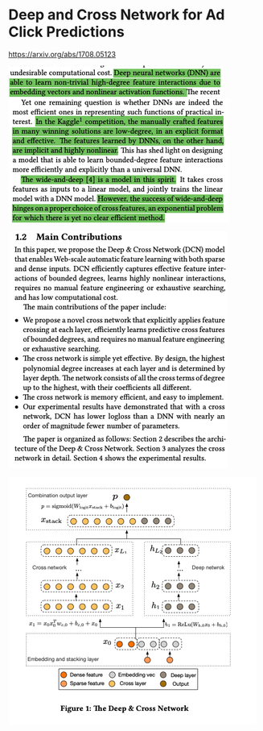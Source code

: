 # Deep and Cross Network for Ad Click Predictions

https://arxiv.org/abs/1708.05123

![](../../../attachments/2021-05-11-23-43-49.png)
![](../../../attachments/2021-05-11-23-43-32.png)

![](../../../attachments/2021-05-11-23-44-47.png)

![](../../../attachments/2021-05-11-23-48-31.png)